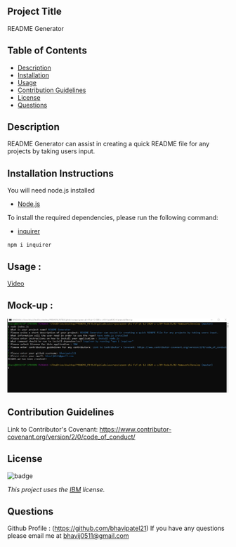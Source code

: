 ## Project Title
  README Generator
  
  ## Table of Contents

* [Description](#description)
* [Installation](#installation)
* [Usage](#usage)
* [Contribution Guidelines](#contribution-guidelines)
* [License](#license)
* [Questions](#questions)

## Description

README Generator can assist in creating a quick README file for any projects by taking users input.

## Installation Instructions
You will need node.js installed 
* [Node.js](https://en.wikipedia.org/wiki/Node.js)

To install the required dependencies, please run the following command:
* [inquirer](https://www.npmjs.com/package/inquirer/v/0.2.3)
```
npm i inquirer 

```

## Usage :

[Video]()

## Mock-up :
![How to create README](./assets/images/readmegenerator.jpg)


## Contribution Guidelines
Link to Contributor's Covenant: https://www.contributor-covenant.org/version/2/0/code_of_conduct/

## License
![badge](https://img.shields.io/badge/license-IBM-blueviolet)

*This project uses the [IBM](https://spdx.org/licenses/IPL-1.0.html) license.*


## Questions
Github Profile : (https://github.com/bhavipatel21)
If you have any questions please email me at bhavij0511@gmail.com
  
  